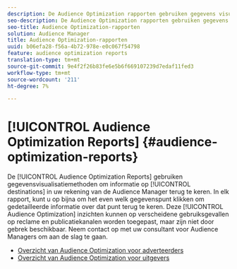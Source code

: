 ```yaml
---
description: De Audience Optimization rapporten gebruiken gegevens visualisatiemethodes om informatie over de bestemmingen in uw rekening van de Audience Manager terug te keren. In elk rapport, kunt u op bijna om het even welk gegevenspunt klikken om gedetailleerde informatie over dat punt terug te keren. Deze Audience Optimization-inzichten kunnen worden toegepast op verschillende gebruiksgevallen in advertenties en publicatiekanalen, maar zijn standaard niet beschikbaar. Neem contact op met uw consultant voor Audience Managers om aan de slag te gaan.
seo-description: De Audience Optimization rapporten gebruiken gegevens visualisatiemethodes om informatie over de bestemmingen in uw rekening van de Audience Manager terug te keren. In elk rapport, kunt u op bijna om het even welk gegevenspunt klikken om gedetailleerde informatie over dat punt terug te keren. Deze Audience Optimization-inzichten kunnen worden toegepast op verschillende gebruiksgevallen in advertenties en publicatiekanalen, maar zijn standaard niet beschikbaar. Neem contact op met uw consultant voor Audience Managers om aan de slag te gaan.
seo-title: Audience Optimization-rapporten
solution: Audience Manager
title: Audience Optimization-rapporten
uuid: b06efa28-f56a-4b72-978e-e0c067f54798
feature: audience optimization reports
translation-type: tm+mt
source-git-commit: 9e4f2f26b83fe6e5b6f669107239d7edaf11fed3
workflow-type: tm+mt
source-wordcount: '211'
ht-degree: 7%

---
```



# [!UICONTROL Audience Optimization Reports] {#audience-optimization-reports}

De [!UICONTROL Audience Optimization Reports] gebruiken gegevensvisualisatiemethoden om informatie op [!UICONTROL destinations] in uw rekening van de Audience Manager terug te keren. In elk rapport, kunt u op bijna om het even welk gegevenspunt klikken om gedetailleerde informatie over dat punt terug te keren. Deze [!UICONTROL Audience Optimization] inzichten kunnen op verscheidene gebruiksgevallen op reclame en publicatiekanalen worden toegepast, maar zijn niet door gebrek beschikbaar. Neem contact op met uw consultant voor Audience Managers om aan de slag te gaan.

+ [Overzicht van Audience Optimization voor adverteerders](aor-advertisers/aor-advertisers.md)
+ [Overzicht van Audience Optimization voor uitgevers](aor-publishers/aor-publishers.md)